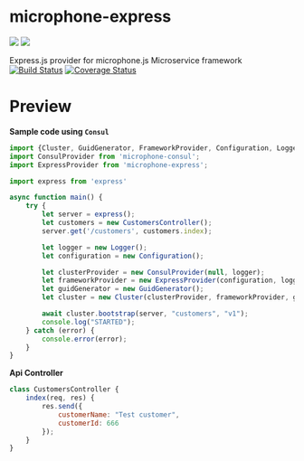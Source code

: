 # microphone-express
![](https://avatars3.githubusercontent.com/u/16361502?v=3&s=200)  ![](http://svgporn.com/logos/express.svg)  

Express.js provider for microphone.js Microservice framework  
[![Build Status](https://travis-ci.org/microphonejs/microphone-express.svg?branch=master)](https://travis-ci.org/microphonejs/microphone-express) [![Coverage Status](https://coveralls.io/repos/github/microphonejs/microphone-express/badge.svg?branch=master)](https://coveralls.io/github/microphonejs/microphone-express?branch=master)

Preview
==================

**Sample code using `Consul`**

```js
import {Cluster, GuidGenerator, FrameworkProvider, Configuration, Logger} from 'microphone-core';
import ConsulProvider from 'microphone-consul';
import ExpressProvider from 'microphone-express';

import express from 'express'

async function main() {
    try {
        let server = express();
        let customers = new CustomersController();
        server.get('/customers', customers.index);

        let logger = new Logger();
        let configuration = new Configuration();

        let clusterProvider = new ConsulProvider(null, logger);
        let frameworkProvider = new ExpressProvider(configuration, logger);
        let guidGenerator = new GuidGenerator();
        let cluster = new Cluster(clusterProvider, frameworkProvider, guidGenerator);

        await cluster.bootstrap(server, "customers", "v1");
        console.log("STARTED");
    } catch (error) {
        console.error(error);
    }
}
```
**Api Controller**
```js
class CustomersController {
    index(req, res) {
        res.send({
            customerName: "Test customer",
            customerId: 666
        });
    }
}
```
